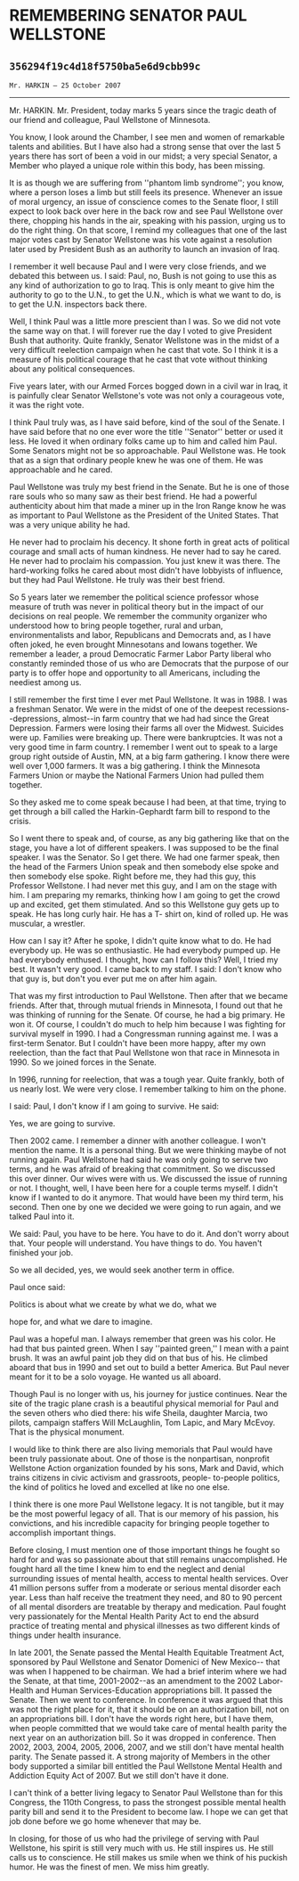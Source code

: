# REMEMBERING SENATOR PAUL WELLSTONE
## `356294f19c4d18f5750ba5e6d9cbb99c`
`Mr. HARKIN — 25 October 2007`

---


Mr. HARKIN. Mr. President, today marks 5 years since the tragic death 
of our friend and colleague, Paul Wellstone of Minnesota.

You know, I look around the Chamber, I see men and women of 
remarkable talents and abilities. But I have also had a strong sense 
that over the last 5 years there has sort of been a void in our midst; 
a very special Senator, a Member who played a unique role within this 
body, has been missing.

It is as though we are suffering from ''phantom limb syndrome''; you 
know, where a person loses a limb but still feels its presence. 
Whenever an issue of moral urgency, an issue of conscience comes to the 
Senate floor, I still expect to look back over here in the back row and 
see Paul Wellstone over there, chopping his hands in the air, speaking 
with his passion, urging us to do the right thing. On that score, I 
remind my colleagues that one of the last major votes cast by Senator 
Wellstone was his vote against a resolution later used by President 
Bush as an authority to launch an invasion of Iraq.

I remember it well because Paul and I were very close friends, and we 
debated this between us. I said: Paul, no, Bush is not going to use 
this as any kind of authorization to go to Iraq. This is only meant to 
give him the authority to go to the U.N., to get the U.N., which is 
what we want to do, is to get the U.N. inspectors back there.

Well, I think Paul was a little more prescient than I was. So we did 
not vote the same way on that. I will forever rue the day I voted to 
give President Bush that authority. Quite frankly, Senator Wellstone 
was in the midst of a very difficult reelection campaign when he cast 
that vote. So I think it is a measure of his political courage that he 
cast that vote without thinking about any political consequences.

Five years later, with our Armed Forces bogged down in a civil war in 
Iraq, it is painfully clear Senator Wellstone's vote was not only a 
courageous vote, it was the right vote.

I think Paul truly was, as I have said before, kind of the soul of 
the Senate. I have said before that no one ever wore the title 
''Senator'' better or used it less. He loved it when ordinary folks 
came up to him and called him Paul. Some Senators might not be so 
approachable. Paul Wellstone was. He took that as a sign that ordinary 
people knew he was one of them. He was approachable and he cared.

Paul Wellstone was truly my best friend in the Senate. But he is one 
of those rare souls who so many saw as their best friend. He had a 
powerful authenticity about him that made a miner up in the Iron Range 
know he was as important to Paul Wellstone as the President of the 
United States. That was a very unique ability he had.

He never had to proclaim his decency. It shone forth in great acts of 
political courage and small acts of human kindness. He never had to say 
he cared. He never had to proclaim his compassion. You just knew it was 
there. The hard-working folks he cared about most didn't have lobbyists 
of influence, but they had Paul Wellstone. He truly was their best 
friend.

So 5 years later we remember the political science professor whose 
measure of truth was never in political theory but in the impact of our 
decisions on real people. We remember the community organizer who 
understood how to bring people together, rural and urban, 
environmentalists and labor, Republicans and Democrats and, as I have 
often joked, he even brought Minnesotans and Iowans together. We 
remember a leader, a proud Democratic Farmer Labor Party liberal who 
constantly reminded those of us who are Democrats that the purpose of 
our party is to offer hope and opportunity to all Americans, including 
the neediest among us.

I still remember the first time I ever met Paul Wellstone. It was in 
1988. I was a freshman Senator. We were in the midst of one of the 
deepest recessions--depressions, almost--in farm country that we had 
had since the Great Depression. Farmers were losing their farms all 
over the Midwest. Suicides were up. Families were breaking up. There 
were bankruptcies. It was not a very good time in farm country. I 
remember I went out to speak to a large group right outside of Austin, 
MN, at a big farm gathering. I know there were well over 1,000 farmers. 
It was a big gathering. I think the Minnesota Farmers Union or maybe 
the National Farmers Union had pulled them together.

So they asked me to come speak because I had been, at that time, 
trying to get through a bill called the Harkin-Gephardt farm bill to 
respond to the crisis.

So I went there to speak and, of course, as any big gathering like 
that on the stage, you have a lot of different speakers. I was supposed 
to be the final speaker. I was the Senator. So I get there. We had one 
farmer speak, then the head of the Farmers Union speak and then 
somebody else spoke and then somebody else spoke. Right before me, they 
had this guy, this Professor Wellstone. I had never met this guy, and I 
am on the stage with him. I am preparing my remarks, thinking how I am 
going to get the crowd up and excited, get them stimulated. And so this 
Wellstone guy gets up to speak. He has long curly hair. He has a T-
shirt on, kind of rolled up. He was muscular, a wrestler.

How can I say it? After he spoke, I didn't quite know what to do. He 
had everybody up. He was so enthusiastic. He had everybody pumped up. 
He had everybody enthused. I thought, how can I follow this? Well, I 
tried my best. It wasn't very good. I came back to my staff. I said: I 
don't know who that guy is, but don't you ever put me on after him 
again.

That was my first introduction to Paul Wellstone. Then after that we 
became friends. After that, through mutual friends in Minnesota, I 
found out that he was thinking of running for the Senate. Of course, he 
had a big primary. He won it. Of course, I couldn't do much to help him 
because I was fighting for survival myself in 1990. I had a Congressman 
running against me. I was a first-term Senator. But I couldn't have 
been more happy, after my own reelection, than the fact that Paul 
Wellstone won that race in Minnesota in 1990. So we joined forces in 
the Senate.

In 1996, running for reelection, that was a tough year. Quite 
frankly, both of us nearly lost. We were very close. I remember talking 
to him on the phone.



I said: Paul, I don't know if I am going to survive. He said:

Yes, we are going to survive.

Then 2002 came. I remember a dinner with another colleague. I won't 
mention the name. It is a personal thing. But we were thinking maybe of 
not running again. Paul Wellstone had said he was only going to serve 
two terms, and he was afraid of breaking that commitment. So we 
discussed this over dinner. Our wives were with us. We discussed the 
issue of running or not. I thought, well, I have been here for a couple 
terms myself. I didn't know if I wanted to do it anymore. That would 
have been my third term, his second. Then one by one we decided we were 
going to run again, and we talked Paul into it.

We said: Paul, you have to be here. You have to do it. And don't 
worry about that. Your people will understand. You have things to do. 
You haven't finished your job.

So we all decided, yes, we would seek another term in office.

Paul once said:




 Politics is about what we create by what we do, what we 


 hope for, and what we dare to imagine.


Paul was a hopeful man. I always remember that green was his color. 
He had that bus painted green. When I say ''painted green,'' I mean 
with a paint brush. It was an awful paint job they did on that bus of 
his. He climbed aboard that bus in 1990 and set out to build a better 
America. But Paul never meant for it to be a solo voyage. He wanted us 
all aboard.

Though Paul is no longer with us, his journey for justice continues. 
Near the site of the tragic plane crash is a beautiful physical 
memorial for Paul and the seven others who died there: his wife Sheila, 
daughter Marcia, two pilots, campaign staffers Will McLaughlin, Tom 
Lapic, and Mary McEvoy. That is the physical monument.

I would like to think there are also living memorials that Paul would 
have been truly passionate about. One of those is the nonpartisan, 
nonprofit Wellstone Action organization founded by his sons, Mark and 
David, which trains citizens in civic activism and grassroots, people-
to-people politics, the kind of politics he loved and excelled at like 
no one else.

I think there is one more Paul Wellstone legacy. It is not tangible, 
but it may be the most powerful legacy of all. That is our memory of 
his passion, his convictions, and his incredible capacity for bringing 
people together to accomplish important things.

Before closing, I must mention one of those important things he 
fought so hard for and was so passionate about that still remains 
unaccomplished. He fought hard all the time I knew him to end the 
neglect and denial surrounding issues of mental health, access to 
mental health services. Over 41 million persons suffer from a moderate 
or serious mental disorder each year. Less than half receive the 
treatment they need, and 80 to 90 percent of all mental disorders are 
treatable by therapy and medication. Paul fought very passionately for 
the Mental Health Parity Act to end the absurd practice of treating 
mental and physical illnesses as two different kinds of things under 
health insurance.

In late 2001, the Senate passed the Mental Health Equitable Treatment 
Act, sponsored by Paul Wellstone and Senator Domenici of New Mexico--
that was when I happened to be chairman. We had a brief interim where 
we had the Senate, at that time, 2001-2002--as an amendment to the 2002 
Labor-Health and Human Services-Education appropriations bill. It 
passed the Senate. Then we went to conference. In conference it was 
argued that this was not the right place for it, that it should be on 
an authorization bill, not on an appropriations bill. I don't have the 
words right here, but I have them, when people committed that we would 
take care of mental health parity the next year on an authorization 
bill. So it was dropped in conference. Then 2002, 2003, 2004, 2005, 
2006, 2007, and we still don't have mental health parity. The Senate 
passed it. A strong majority of Members in the other body supported a 
similar bill entitled the Paul Wellstone Mental Health and Addiction 
Equity Act of 2007. But we still don't have it done.

I can't think of a better living legacy to Senator Paul Wellstone 
than for this Congress, the 110th Congress, to pass the strongest 
possible mental health parity bill and send it to the President to 
become law. I hope we can get that job done before we go home whenever 
that may be.

In closing, for those of us who had the privilege of serving with 
Paul Wellstone, his spirit is still very much with us. He still 
inspires us. He still calls us to conscience. He still makes us smile 
when we think of his puckish humor. He was the finest of men. We miss 
him greatly.